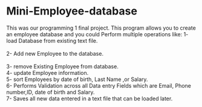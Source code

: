 # Mini-Employee-database
This was our programming 1 final project.
This program allows you to create an employee database and you could Perform multiple operations like:
1- load Database from existing text file.<br>   
2- Add new Employee to the database.<br>   
3- remove Existing Employee from database.<br>
4- update Employee information.<br>
5- sort Employees by date of birth, Last Name ,or Salary.<br>
6- Performs Validation across all Data entry Fields which are Email, Phone number,ID, date of birth and Salary.<br>
7- Saves all new data entered in a text file that can be loaded later.<br>
